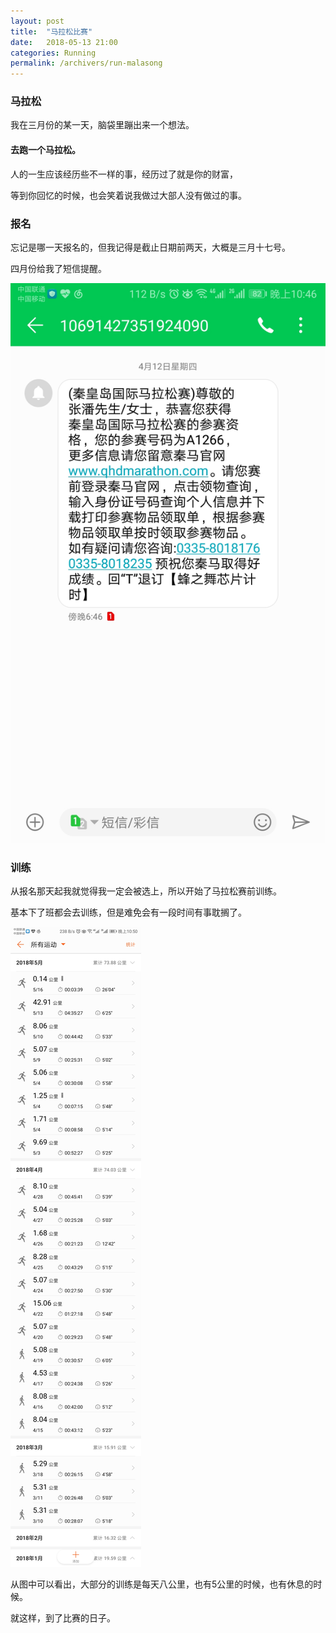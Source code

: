 ```yaml
---
layout: post
title:  "马拉松比赛"
date:   2018-05-13 21:00
categories: Running
permalink: /archivers/run-malasong
---
```


### 马拉松

我在三月份的某一天，脑袋里蹦出来一个想法。

#### 去跑一个马拉松。

人的一生应该经历些不一样的事，经历过了就是你的财富，

等到你回忆的时候，也会笑着说我做过大部人没有做过的事。

### 报名

忘记是哪一天报名的，但我记得是截止日期前两天，大概是三月十七号。

四月份给我了短信提醒。

![](/img/mlsbm.jpg)


### 训练

从报名那天起我就觉得我一定会被选上，所以开始了马拉松赛前训练。

基本下了班都会去训练，但是难免会有一段时间有事耽搁了。

![](/img/mlsxl.jpg)

从图中可以看出，大部分的训练是每天八公里，也有5公里的时候，也有休息的时候。

就这样，到了比赛的日子。


